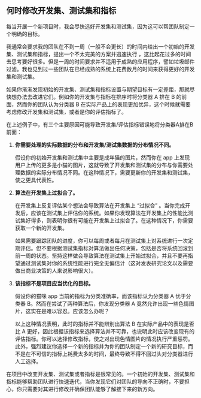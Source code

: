 ## 何时修改开发集、测试集和指标


每当开展一个新项目时，我会尽快选好开发集和测试集，因为这可以帮团队制定一个明确的目标。

我通常会要求我的团队在不到一周（一般不会更长）的时间内给出一个初始的开发集、测试集和指标，提出一个不太完美的方案并迅速执行 ，这比起花过多的时间去思考要好很多。但是一周的时间要求并不适用于成熟的应用程序，譬如垃圾邮件过滤。我也见到过一些团队在已经成熟的系统上花费数月的时间来获得更好的开发集和测试集。

如果你渐渐发现初始的开发集、测试集和指标设置与期望目标有一定差距，那就尽快想办法去改进它们。例如你的开发集与指标在排序时将分类器 A 排在 B 的前面，然而你的团队认为分类器 B 在实际产品上的表现更加优异，这个时候就需要考虑修改开发集和测试集，或者是你的评估指标了。

在上述例子中，有三个主要原因可能导致开发集/评估指标错误地将分类器A排在B前面：

1. **你需要处理的实际数据的分布和开发集/测试集数据的分布情况不同。**

   假设你的初始开发集和测试集中主要是成年猫的图片，然而你在 app 上发现用户上传的更多是小猫的图片，这就导致了开发集和测试集的分布与你需要处理数据的实际分布情况不同。在这种情况下，需要更新你的开发集和测试集，使之更具代表性。

2. **算法在开发集上过拟合了。**

   在开发集上反复评估某个想法会导致算法在开发集上 “过拟合” 。当你完成开发后，应该在测试集上评估你的系统。如果你发现算法在开发集上的性能比测试集好得多，则表明你很有可能在开发集上过拟合了。在这种情况下，你需要获取一个新的开发集。

   如果需要跟踪团队的进度，你可以每周或者每月在测试集上对系统进行一次定期评估。但不要根据测试集指标对算法做出任何决策，包括是否将系统回滚到前一周的状态。坚持这样做会导致算法在测试集上开始过拟合，并且不要再指望通过测试集对你的系统性能进行完全无偏估计（这对发表研究论文以及需要做出商业决策的人来说影响很大）。

3. **该指标不是项目应当优化的目标。**

   假设你的猫咪 app 当前的指标为分类准确率，而该指标认为分类器 A 优于分类器 B。然而在尝试了两种算法后，你发现分类器 A 竟然允许出现一些色情图片，这实在是难以容忍。应该怎么办呢？

   以上这种情况表明，此时的指标并不能辨别出算法 B 在实际产品中的表现是否比 A 更好，因此根据该指标来选择算法并不可靠，也说明此时应该改变现有的评估指标。你可以选择修改指标，使之对出现色情图片的情况执行严重惩罚。此外，强烈建议你选择一个新的指标并为你的团队制定一个新的研究目标，而不是在不可信的指标上耗费太多的时间，最终导致不得不回过头对分类器进行人工选择。

在项目中改变开发集、测试集或者指标是很常见的。一个初始的开发集、测试集和指标能够帮助团队进行快速迭代，当你发现它们对团队的导向不正确时，不要担心，你只需要对其进行修改并确保团队能够了解接下来的新方向。
